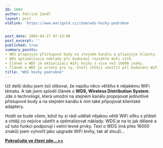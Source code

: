 ```yaml
---
ID: 1004
author: Patrick Zandl
layout: post
oldlink: 'https://www.marigold.cz/item/wds-hezky-podrobne

  '
post_date: 2004-04-27 07:33:00
post_excerpt: ''
published: true
summary_points:
- WDS propojuje přístupové body na stejném kanálu a připojuje klienty.
- WDS optimalizuje náklady při budování rozsáhlé WiFi sítě.
- Článek o WDS je aktualizací WiFi knihy s více než 16000 znaky.
- Článek o WDS je určený pro ty, kteří chtějí ušetřit při budování WiFi sítě.
title: "WDS hezky podrobně"
---
```


<p>
<p>
Už delší dobu jsem (si) sliboval, že napíšu něco většího k nějakému WiFi tématu. A tak jsem splodil článek o <STRONG>WDS, Wireless Distribution System</STRONG>. Jde o technologii, která umožní na stejném kanálu propojovat jednotlivé přístupové body a na stejném kanálu k nim také připojovat klientské adaptery. </p>

<p>
Hodit se bude všem, kdož by si rádi udělali nějakou větší WiFi síťku s přáteli a chtějí co nejvíce ušetřit a optimalizovat náklady. WDS je na to jak dělané a už tuto funkci podporují i velmi levné prvky. Text o WDS (má přes 16000 znaků) jsem vytvořil jako upgrade WiFi knihy, tak ať slouží...</p>
<A href="/zacinajicim/wds040427.html">
<p>
<STRONG>Pokračujte ve čtení zde...&gt;&gt;</STRONG></p>
</A>
</p>